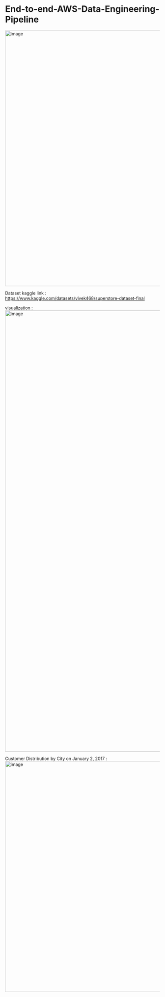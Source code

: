 # End-to-end-AWS-Data-Engineering-Pipeline

<img width="832" alt="image" src="https://github.com/user-attachments/assets/fa6826b1-ccf1-4917-adf7-66691e011097" />

Dataset kaggle link : https://www.kaggle.com/datasets/vivek468/superstore-dataset-final  

visualization : <img width="1436" alt="image" src="https://github.com/user-attachments/assets/e4e2ce7a-ef51-4de3-9ebf-1ea411e20477" />

Customer Distribution by City on January 2, 2017 :     <img width="751" alt="image" src="https://github.com/user-attachments/assets/02067ab2-3110-4e31-86e6-1e754bf8386d" />


